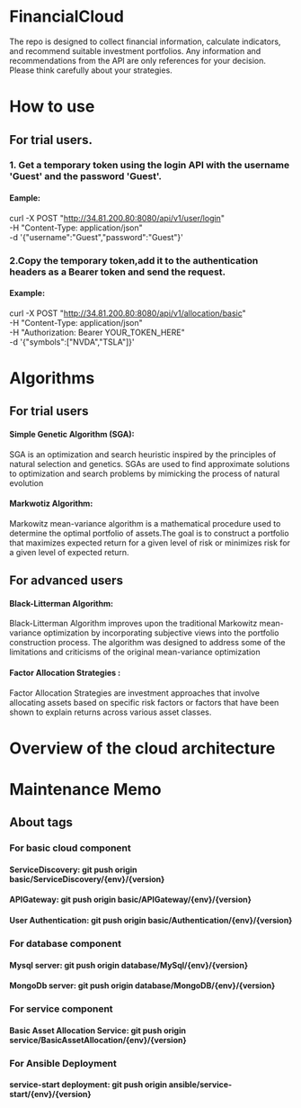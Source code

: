 # FinancialCloud
The repo is designed to collect financial information, calculate indicators, and recommend suitable investment portfolios. 
Any information and recommendations from the API are only references for your decision. 
Please think carefully about your strategies.

# How to use
## For trial users.
### 1. Get a temporary token using the login API with the username 'Guest' and the password 'Guest'.
#### Eample:
curl -X POST "http://34.81.200.80:8080/api/v1/user/login" \
-H "Content-Type: application/json" \
-d '{"username":"Guest","password":"Guest"}'


### 2.Copy the temporary token,add it to the authentication headers as a Bearer token and send the request.
#### Example:
curl -X POST "http://34.81.200.80:8080/api/v1/allocation/basic" \
-H "Content-Type: application/json" \
-H "Authorization: Bearer YOUR_TOKEN_HERE" \
-d '{"symbols":["NVDA","TSLA"]}'

# Algorithms
## For trial users
#### Simple Genetic Algorithm (SGA):
SGA is an optimization and search heuristic inspired by the principles of natural selection and genetics. SGAs are used to find approximate solutions to optimization and search problems by mimicking the process of natural evolution

#### Markwotiz Algorithm: 
Markowitz mean-variance algorithm is a mathematical procedure used to determine the optimal portfolio of assets.The goal is to construct a portfolio that maximizes expected return for a given level of risk or minimizes risk for a given level of expected return.

## For advanced users
#### Black-Litterman Algorithm: 
Black-Litterman Algorithm improves upon the traditional Markowitz mean-variance optimization by incorporating subjective views into the portfolio construction process. The algorithm was designed to address some of the limitations and criticisms of the original mean-variance optimization

#### Factor Allocation Strategies : 
Factor Allocation Strategies are investment approaches that involve allocating assets based on specific risk factors or factors that have been shown to explain returns across various asset classes.


# Overview of the cloud architecture




# Maintenance Memo
## About tags
### For basic cloud component
#### ServiceDiscovery: git push origin basic/ServiceDiscovery/{env}/{version}
#### APIGateway: git push origin basic/APIGateway/{env}/{version}
#### User Authentication: git push origin basic/Authentication/{env}/{version}

### For database component
#### Mysql server: git push origin database/MySql/{env}/{version}
#### MongoDb server: git push origin database/MongoDB/{env}/{version}


### For service component
#### Basic Asset Allocation Service: git push origin service/BasicAssetAllocation/{env}/{version}


### For Ansible Deployment 
#### service-start deployment: git push origin ansible/service-start/{env}/{version}

